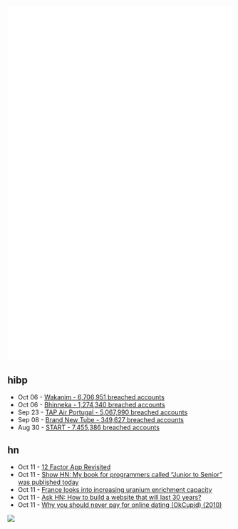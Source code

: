 ![Metrics](https://raw.githubusercontent.com/phixion/phixion/master/metrics.svg)

## hibp

<!--
for https://github.com/phixion/phixion/blob/main/.github/workflows/feeds.yml
-->
<!--START_SECTION:haveibeenpwnd-->
- Oct 06 - [Wakanim - 6,706,951 breached accounts](https://haveibeenpwned.com/PwnedWebsites#Wakanim)
- Oct 06 - [Bhinneka - 1,274,340 breached accounts](https://haveibeenpwned.com/PwnedWebsites#Bhinneka)
- Sep 23 - [TAP Air Portugal - 5,067,990 breached accounts](https://haveibeenpwned.com/PwnedWebsites#TAPAirPortugal)
- Sep 08 - [Brand New Tube - 349,627 breached accounts](https://haveibeenpwned.com/PwnedWebsites#BrandNewTube)
- Aug 30 - [START - 7,455,386 breached accounts](https://haveibeenpwned.com/PwnedWebsites#Start)
<!--END_SECTION:haveibeenpwnd-->

## hn

<!--
for https://github.com/phixion/phixion/blob/main/.github/workflows/feeds.yml
-->
<!--START_SECTION:hn-->
- Oct 11 - [12 Factor App Revisited](https://architecturenotes.co/12-factor-app-revisited/)
- Oct 11 - [Show HN: My book for programmers called “Junior to Senior” was published today](https://www.holloway.com/b/junior-to-senior)
- Oct 11 - [France looks into increasing uranium enrichment capacity](https://www.world-nuclear-news.org/Articles/France-looks-into-increasing-uranium-enrichment-ca)
- Oct 11 - [Ask HN: How to build a website that will last 30 years?](https://news.ycombinator.com/item?id=33164027)
- Oct 11 - [Why you should never pay for online dating (OkCupid) (2010)](https://web.archive.org/web/20100821041938/http://blog.okcupid.com/index.php/why-you-should-never-pay-for-online-dating/)
<!--END_SECTION:hn-->

<!--
for https://yhype.me
-->
![](https://hit.yhype.me/github/profile?user_id=13013670)
